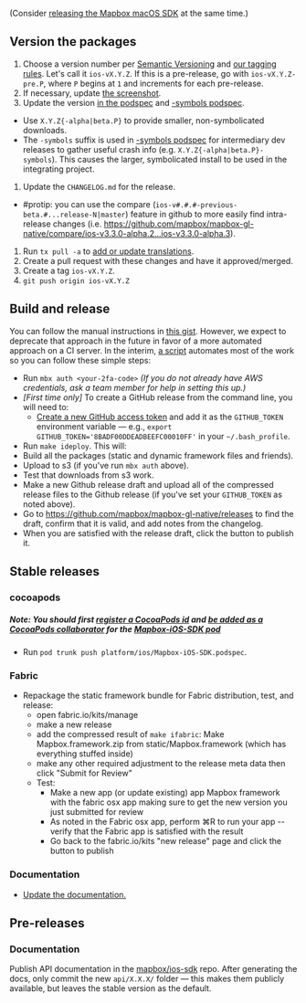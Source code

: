 (Consider [releasing the Mapbox macOS SDK](https://github.com/mapbox/mapbox-gl-native/wiki/Releasing-the-Mapbox-macOS-SDK) at the same time.)

## Version the packages

1. Choose a version number per [Semantic Versioning](http://semver.org/) and [our tagging rules](./Versions-and-tagging). Let's call it `ios-vX.Y.Z`. If this is a pre-release, go with `ios-vX.Y.Z-pre.P`, where `P` begins at `1` and increments for each pre-release. 
1. If necessary, update [the screenshot](https://github.com/mapbox/mapbox-gl-native/blob/master/platform/ios/screenshot.png).
1. Update the version [in the podspec](https://github.com/mapbox/mapbox-gl-native/blob/master/platform/ios/Mapbox-iOS-SDK.podspec#L4) and [-symbols podspec](https://github.com/mapbox/mapbox-gl-native/blob/master/platform/ios/Mapbox-iOS-SDK-symbols.podspec#L4).
  - Use `X.Y.Z{-alpha|beta.P}` to provide smaller, non-symbolicated downloads. 
  - The `-symbols` suffix is used in [-symbols podspec](https://github.com/mapbox/mapbox-gl-native/blob/master/platform/ios/Mapbox-iOS-SDK-symbols.podspec#L4) for intermediary dev releases to gather useful crash info (e.g. `X.Y.Z{-alpha|beta.P}-symbols`). This causes the larger, symbolicated install to be used in the integrating project. 
1. Update the `CHANGELOG.md` for the release.
  - #protip: you can use the compare (`ios-v#.#.#-previous-beta.#...release-N|master`) feature in github to more easily find intra-release changes (i.e. https://github.com/mapbox/mapbox-gl-native/compare/ios-v3.3.0-alpha.2...ios-v3.3.0-alpha.3).
1. Run `tx pull -a` to [add or update translations](https://github.com/mapbox/mapbox-gl-native/blob/master/platform/ios/DEVELOPING.md#adding-a-localization).
1. Create a pull request with these changes and have it approved/merged.
1. Create a tag `ios-vX.Y.Z`.
1. `git push origin ios-vX.Y.Z`

## Build and release

You can follow the manual instructions in [this gist](https://gist.github.com/boundsj/5fadf57e5114de4d45c3c4af40f9836e). However, we expect to deprecate that approach in the future in favor of a more automated approach on a CI server. In the interim, [a script](https://github.com/mapbox/mapbox-gl-native/blob/master/platform/ios/scripts/deploy-packages.sh) automates most of the work so you can follow these simple steps:

- Run `mbx auth <your-2fa-code>` _(If you do not already have AWS credentials, ask a team member for help in setting this up.)_
- _[First time only]_ To create a GitHub release from the command line, you will need to:
   - [Create a new GitHub access token](https://help.github.com/articles/creating-an-access-token-for-command-line-use/) and add it as the `GITHUB_TOKEN` environment variable — e.g., `export GITHUB_TOKEN='8BADF00DDEADBEEFC00010FF'` in your `~/.bash_profile`.
- Run `make ideploy`. This will:
 - Build all the packages (static and dynamic framework files and friends).
 - Upload to s3 (if you've run `mbx auth` above).
 - Test that downloads from s3 work.
 - Make a new Github release draft and upload all of the compressed release files to the Github release (if you've set your `GITHUB_TOKEN` as noted above).
- Go to https://github.com/mapbox/mapbox-gl-native/releases to find the draft, confirm that it is valid, and add notes from the changelog.
- When you are satisfied with the release draft, click the button to publish it.

## Stable releases

### cocoapods

##### Note: You should first [register a CocoaPods id](https://guides.cocoapods.org/making/getting-setup-with-trunk.html#getting-started) and [be added as a CocoaPods collaborator](https://guides.cocoapods.org/making/getting-setup-with-trunk.html#adding-other-people-as-contributors) for the [Mapbox-iOS-SDK pod](https://cocoapods.org/?q=Mapbox-iOS-SDK)

- Run `pod trunk push platform/ios/Mapbox-iOS-SDK.podspec`.

### Fabric

- Repackage the static framework bundle for Fabric distribution, test, and release:
  - open fabric.io/kits/manage
  - make a new release
  - add the compressed result of `make ifabric`: Make Mapbox.framework.zip from static/Mapbox.framework (which has everything stuffed inside)
  - make any other required adjustment to the release meta data then click "Submit for Review"
  - Test:
    - Make a new app (or update existing) app Mapbox framework with the fabric osx app making sure to get the new version you just submitted for review
    - As noted in the Fabric osx app, perform ⌘R to run your app -- verify that the Fabric app is satisfied with the result
    - Go back to the fabric.io/kits "new release" page and click the button to publish

### Documentation

- [Update the documentation.](https://github.com/mapbox/gl-internal/wiki/Updating-documentation-on-release)

## Pre-releases

### Documentation

Publish API documentation in the [mapbox/ios-sdk](https://github.com/mapbox/ios-sdk) repo. After generating the docs, only commit the new `api/X.X.X/` folder — this makes them publicly available, but leaves the stable version as the default.